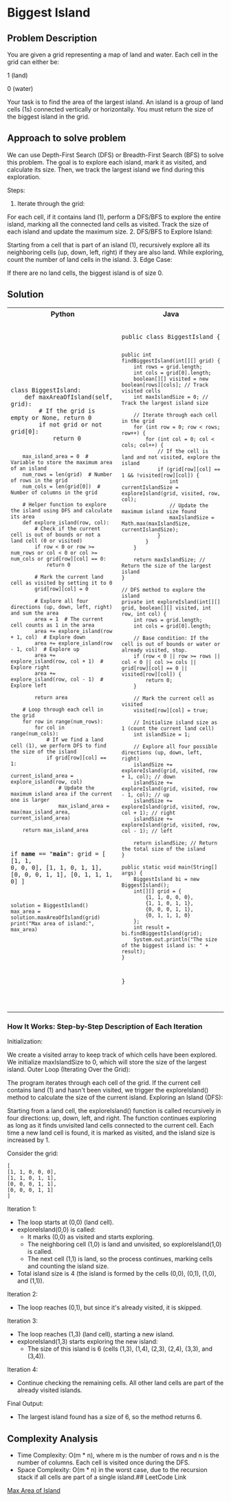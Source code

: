 # Biggest Island

## Problem Description

You are given a grid representing a map of land and water. Each cell in the grid can either be:

1 (land)

0 (water)

Your task is to find the area of the largest island. An island is a group of land cells (1s) connected vertically or horizontally. You must return the size of the biggest island in the grid.

## Approach to solve problem
We can use Depth-First Search (DFS) or Breadth-First Search (BFS) to solve this problem. The goal is to explore each island, mark it as visited, and calculate its size. Then, we track the largest island we find during this exploration.

Steps:
1. Iterate through the grid:

For each cell, if it contains land (1), perform a DFS/BFS to explore the entire island, marking all the connected land cells as visited.
Track the size of each island and update the maximum size.
2. DFS/BFS to Explore Island:

Starting from a cell that is part of an island (1), recursively explore all its neighboring cells (up, down, left, right) if they are also land.
While exploring, count the number of land cells in the island.
3. Edge Case:

If there are no land cells, the biggest island is of size 0.


## Solution

<table>
<tr>
<th>Python</th>
<th>Java</th>
</tr>
<tr>
<td>
<pre><code class="python">
class BiggestIsland:
    def maxAreaOfIsland(self, grid):
        # If the grid is empty or None, return 0
        if not grid or not grid[0]:
            return 0

        max_island_area = 0  # Variable to store the maximum area of an island
        num_rows = len(grid)  # Number of rows in the grid
        num_cols = len(grid[0])  # Number of columns in the grid

        # Helper function to explore the island using DFS and calculate its area
        def explore_island(row, col):
            # Check if the current cell is out of bounds or not a land cell (0 or visited)
            if row < 0 or row >= num_rows or col < 0 or col >= num_cols or grid[row][col] == 0:
                return 0

            # Mark the current land cell as visited by setting it to 0
            grid[row][col] = 0

            # Explore all four directions (up, down, left, right) and sum the area
            area = 1  # The current cell counts as 1 in the area
            area += explore_island(row + 1, col)  # Explore down
            area += explore_island(row - 1, col)  # Explore up
            area += explore_island(row, col + 1)  # Explore right
            area += explore_island(row, col - 1)  # Explore left

            return area

        # Loop through each cell in the grid
        for row in range(num_rows):
            for col in range(num_cols):
                # If we find a land cell (1), we perform DFS to find the size of the island
                if grid[row][col] == 1:
                    current_island_area = explore_island(row, col)
                    # Update the maximum island area if the current one is larger
                    max_island_area = max(max_island_area, current_island_area)

        return max_island_area

if __name__ == "__main__":
grid = [
[1, 1, 0, 0, 0],
[1, 1, 0, 1, 1],
[0, 0, 0, 1, 1],
[0, 1, 1, 1, 0]
]

    solution = BiggestIsland()
    max_area = solution.maxAreaOfIsland(grid)
    print("Max area of island:", max_area)

</code></pre>
</td>
<td>
<pre><code class="java">
public class BiggestIsland {

    public int findBiggestIsland(int[][] grid) {
        int rows = grid.length;
        int cols = grid[0].length;
        boolean[][] visited = new boolean[rows][cols]; // Track visited cells
        int maxIslandSize = 0; // Track the largest island size

        // Iterate through each cell in the grid
        for (int row = 0; row < rows; row++) {
            for (int col = 0; col < cols; col++) {
                // If the cell is land and not visited, explore the island
                if (grid[row][col] == 1 && !visited[row][col]) {
                    int currentIslandSize = exploreIsland(grid, visited, row, col);
                    // Update the maximum island size found
                    maxIslandSize = Math.max(maxIslandSize, currentIslandSize);
                }
            }
        }

        return maxIslandSize; // Return the size of the largest island
    }

    // DFS method to explore the island
    private int exploreIsland(int[][] grid, boolean[][] visited, int row, int col) {
        int rows = grid.length;
        int cols = grid[0].length;

        // Base condition: If the cell is out of bounds or water or already visited, stop.
        if (row < 0 || row >= rows || col < 0 || col >= cols || grid[row][col] == 0 || visited[row][col]) {
            return 0;
        }

        // Mark the current cell as visited
        visited[row][col] = true;

        // Initialize island size as 1 (count the current land cell)
        int islandSize = 1;

        // Explore all four possible directions (up, down, left, right)
        islandSize += exploreIsland(grid, visited, row + 1, col); // down
        islandSize += exploreIsland(grid, visited, row - 1, col); // up
        islandSize += exploreIsland(grid, visited, row, col + 1); // right
        islandSize += exploreIsland(grid, visited, row, col - 1); // left

        return islandSize; // Return the total size of the island
    }

    public static void main(String[] args) {
        BiggestIsland bi = new BiggestIsland();
        int[][] grid = {
            {1, 1, 0, 0, 0},
            {1, 1, 0, 1, 1},
            {0, 0, 0, 1, 1},
            {0, 1, 1, 1, 0}
        };
        int result = bi.findBiggestIsland(grid);
        System.out.println("The size of the biggest island is: " + result);
    }
}

</code></pre>
</td>
</tr>
</table>


### How It Works: Step-by-Step Description of Each Iteration
Initialization:

We create a visited array to keep track of which cells have been explored.
We initialize maxIslandSize to 0, which will store the size of the largest island.
Outer Loop (Iterating Over the Grid):

The program iterates through each cell of the grid.
If the current cell contains land (1) and hasn't been visited, we trigger the exploreIsland() method to calculate the size of the current island.
Exploring an Island (DFS):

Starting from a land cell, the exploreIsland() function is called recursively in four directions: up, down, left, and right.
The function continues exploring as long as it finds unvisited land cells connected to the current cell.
Each time a new land cell is found, it is marked as visited, and the island size is increased by 1.

Consider the grid: 
```
[
[1, 1, 0, 0, 0],
[1, 1, 0, 1, 1],
[0, 0, 0, 1, 1],
[0, 0, 0, 1, 1]
]
```
Iteration 1:
- The loop starts at (0,0) (land cell).
- exploreIsland(0,0) is called:
   - It marks (0,0) as visited and starts exploring.
   - The neighboring cell (1,0) is land and unvisited, so exploreIsland(1,0) is called.
   - The next cell (1,1) is land, so the process continues, marking cells and counting the island size.
- Total island size is 4 (the island is formed by the cells (0,0), (0,1), (1,0), and (1,1)).

Iteration 2:
- The loop reaches (0,1), but since it's already visited, it is skipped.

Iteration 3:
- The loop reaches (1,3) (land cell), starting a new island.
- exploreIsland(1,3) starts exploring the new island:
   - The size of this island is 6 (cells (1,3), (1,4), (2,3), (2,4), (3,3), and (3,4)).

Iteration 4:
- Continue checking the remaining cells. All other land cells are part of the already visited islands.

Final Output:
- The largest island found has a size of 6, so the method returns 6.

## Complexity Analysis

- Time Complexity: O(m * n), where m is the number of rows and n is the number of columns. Each cell is visited once during the DFS.
- Space Complexity: O(m * n) in the worst case, due to the recursion stack if all cells are part of a single island.## LeetCode Link

[Max Area of Island](https://leetcode.com/problems/max-area-of-island/description/)